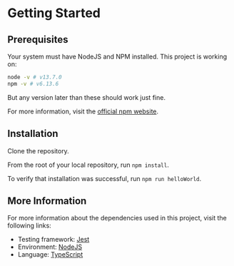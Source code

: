 # Getting Started

## Prerequisites

Your system must have NodeJS and NPM installed. This project is working on:

```bash
node -v # v13.7.0
npm -v # v6.13.6
```

But any version later than these should work just fine.

For more information, visit the [official npm website](https://www.npmjs.com/get-npm).

## Installation

Clone the repository.

From the root of your local repository, run `npm install`.

To verify that installation was successful, run `npm run helloWorld`.

## More Information

For more information about the dependencies used in this project, visit the following links:

- Testing framework: [Jest](https://jestjs.io/)
- Environment: [NodeJS](https://nodejs.org/en/)
- Language: [TypeScript](https://www.typescriptlang.org/)
